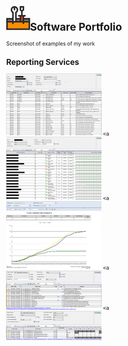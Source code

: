 <img align="left" src="Images/ReadMe/Logo.png" width="64px" >

# Software Portfolio
Screenshot of examples of my work

## Reporting Services
<kbd> <img src="Images/ReadMe/ssrsdatadictionary.png" width="256px" title="T-SQL (Transact-Structured Query Language)" /></kbd>
<kbd><a <img src="Images/ReadMe/ssrsscheduledjobs.png" width="256px" title="T-SQL (Transact-Structured Query Language)" /></a></kbd>
<kbd><a <img src="Images/ReadMe/ssrsscurve.png" width="256px" title="T-SQL (Transact-Structured Query Language)" /></a></kbd>
<kbd><a <img src="Images/ReadMe/ssrsreportlisting.png" width="256px" title="T-SQL (Transact-Structured Query Language)" /></a></kbd>
<kbd><a <img src="Images/ReadMe/ssrsreportsubscriptions.png" width="256px" title="T-SQL (Transact-Structured Query Language)" /></a></kbd>

